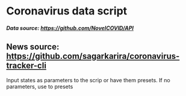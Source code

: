 # Coronavirus data script
##### Data source: https://github.com/NovelCOVID/API
## News source: https://github.com/sagarkarira/coronavirus-tracker-cli
Input states as parameters to the scrip or have them presets. If no parameters, use to presets
